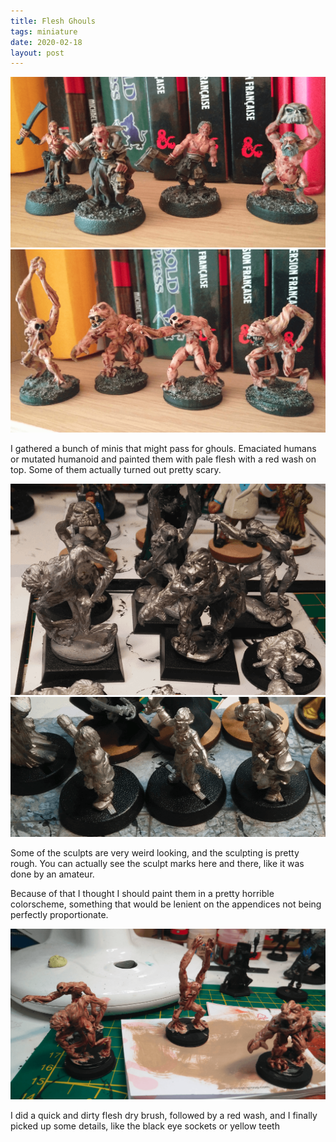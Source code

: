 ```yaml
---
title: Flesh Ghouls
tags: miniature
date: 2020-02-18
layout: post
---
```


![image-20200730013148891](image-20200730013148891.png)![image-20200730013201353](image-20200730013201353.png)

I gathered a bunch of minis that might pass for ghouls. Emaciated humans or mutated humanoid and painted them with pale flesh with a red wash on top. Some of them actually turned out pretty scary.

![image-20200722143131490](image-20200722143131490.png)![image-20200722143140444](image-20200722143140444.png)

Some of the sculpts are very weird looking, and the sculpting is pretty rough. You can actually see the sculpt marks here and there, like it was done by an amateur.

Because of that I thought I should paint them in a pretty horrible colorscheme, something that would be lenient on the appendices not being perfectly proportionate.

![image-20200722145607811](image-20200722145607811.png)

I did a quick and dirty flesh dry brush, followed by a red wash, and I finally picked up some details, like the black eye sockets or yellow teeth